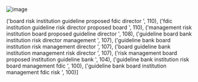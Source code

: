 ![image](https://github.com/jyup0/temp/assets/58010127/fadd7f7f-28f4-416e-b5bf-a7672fb2f8ec)

('board risk institution guideline proposed fdic director ', 110), ('fdic institution guideline risk director proposed board ', 110), ('management risk institution board proposed guideline director ', 108), ('guideline board bank institution risk director management ', 107), ('guideline bank board institution risk management director ', 107), ('board guideline bank institution management risk director ', 107), ('risk management board proposed institution guideline bank ', 104), ('guideline bank institution risk board management fdic ', 100), ('guideline bank board institution management fdic risk ', 100)]
